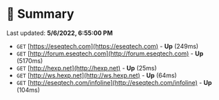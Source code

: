 # 📖 Summary
Last updated: **5/6/2022, 6:55:00 PM**

- `GET` [https://eseqtech.com](https://eseqtech.com) - **Up** (249ms)
- `GET` [http://forum.eseqtech.com](http://forum.eseqtech.com) - **Up** (5170ms)
- `GET` [http://hexp.net](http://hexp.net) - **Up** (25ms)
- `GET` [http://ws.hexp.net](http://ws.hexp.net) - **Up** (64ms)
- `GET` [http://eseqtech.com/infoline](http://eseqtech.com/infoline) - **Up** (104ms)
